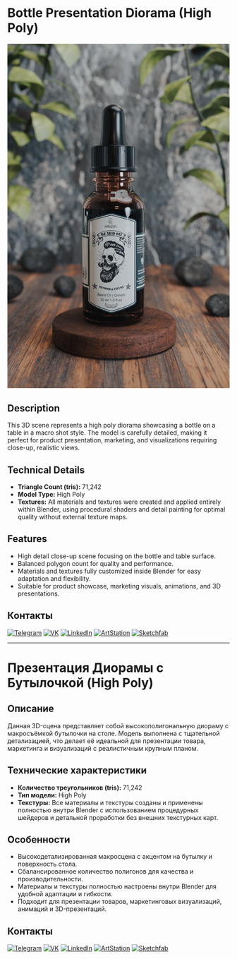 # Bottle Presentation Diorama (High Poly)

![Project Preview](https://github.com/RgAnna/bottle-presentation-diorama/blob/main/bottle-presentation-diorama_01.png)

## Description

This 3D scene represents a high poly diorama showcasing a bottle on a table in a macro shot style. The model is carefully detailed, making it perfect for product presentation, marketing, and visualizations requiring close-up, realistic views.

## Technical Details

- **Triangle Count (tris):** 71,242  
- **Model Type:** High Poly  
- **Textures:** All materials and textures were created and applied entirely within Blender, using procedural shaders and detail painting for optimal quality without external texture maps.

## Features

- High detail close-up scene focusing on the bottle and table surface.  
- Balanced polygon count for quality and performance.  
- Materials and textures fully customized inside Blender for easy adaptation and flexibility.  
- Suitable for product showcase, marketing visuals, animations, and 3D presentations.



## Контакты

[![Telegram](https://img.shields.io/badge/-Telegram-2CA5E0?style=flat&logo=telegram&logoColor=white)](https://t.me/RgAnna_Art)
[![VK](https://img.shields.io/badge/-VK-4C75A3?style=flat&logo=vk&logoColor=white)](https://vk.com/rganna_art)
[![LinkedIn](https://img.shields.io/badge/-LinkedIn-0077B5?style=flat&logo=linkedin&logoColor=white)](https://www.linkedin.com/in/anna-rogova-487090370/)
[![ArtStation](https://img.shields.io/badge/-ArtStation-13AFF0?style=flat&logo=artstation&logoColor=white)](https://www.artstation.com/rganna)
[![Sketchfab](https://img.shields.io/badge/-Sketchfab-000000?style=flat&logo=sketchfab&logoColor=white)](https://sketchfab.com/RgAnna)


___

# Презентация Диорамы с Бутылочкой (High Poly)

## Описание

Данная 3D-сцена представляет собой высокополигональную диораму с макросъёмкой бутылочки на столе. Модель выполнена с тщательной детализацией, что делает её идеальной для презентации товара, маркетинга и визуализаций с реалистичным крупным планом.

## Технические характеристики

- **Количество треугольников (tris):** 71,242  
- **Тип модели:** High Poly  
- **Текстуры:** Все материалы и текстуры созданы и применены полностью внутри Blender с использованием процедурных шейдеров и детальной проработки без внешних текстурных карт.

## Особенности

- Высокодетализированная макросцена с акцентом на бутылку и поверхность стола.  
- Сбалансированное количество полигонов для качества и производительности.  
- Материалы и текстуры полностью настроены внутри Blender для удобной адаптации и гибкости.  
- Подходит для презентации товаров, маркетинговых визуализаций, анимаций и 3D-презентаций.


## Контакты

[![Telegram](https://img.shields.io/badge/-Telegram-2CA5E0?style=flat&logo=telegram&logoColor=white)](https://t.me/RgAnna_Art)
[![VK](https://img.shields.io/badge/-VK-4C75A3?style=flat&logo=vk&logoColor=white)](https://vk.com/rganna_art)
[![LinkedIn](https://img.shields.io/badge/-LinkedIn-0077B5?style=flat&logo=linkedin&logoColor=white)](https://www.linkedin.com/in/anna-rogova-487090370/)
[![ArtStation](https://img.shields.io/badge/-ArtStation-13AFF0?style=flat&logo=artstation&logoColor=white)](https://www.artstation.com/rganna)
[![Sketchfab](https://img.shields.io/badge/-Sketchfab-000000?style=flat&logo=sketchfab&logoColor=white)](https://sketchfab.com/RgAnna)

